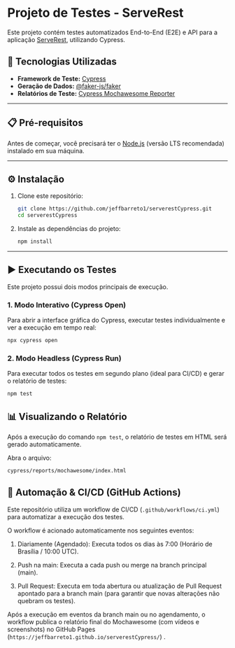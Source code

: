 # Projeto de Testes - ServeRest

Este projeto contém testes automatizados End-to-End (E2E) e API para a aplicação [ServeRest](https://front.serverest.dev/), utilizando Cypress.

## 🚀 Tecnologias Utilizadas

* **Framework de Teste:** [Cypress](https://www.cypress.io/)
* **Geração de Dados:** [@faker-js/faker](https://fakerjs.dev/)
* **Relatórios de Teste:** [Cypress Mochawesome Reporter](https://github.com/LironEr/cypress-mochawesome-reporter)

---

## 📋 Pré-requisitos

Antes de começar, você precisará ter o [Node.js](https://nodejs.org/en/) (versão LTS recomendada) instalado em sua máquina.

---

## ⚙️ Instalação

1.  Clone este repositório:
    ```bash
    git clone https://github.com/jeffbarreto1/serverestCypress.git
    cd serverestCypress
    ```

2.  Instale as dependências do projeto:
    ```bash
    npm install
    ```

---

## ▶️ Executando os Testes

Este projeto possui dois modos principais de execução.

### 1. Modo Interativo (Cypress Open)

Para abrir a interface gráfica do Cypress, executar testes individualmente e ver a execução em tempo real:

```bash
npx cypress open
```

### 2. Modo Headless (Cypress Run)

Para executar todos os testes em segundo plano (ideal para CI/CD) e gerar o relatório de testes:

```bash
npm test
```

## 📊 Visualizando o Relatório

Após a execução do comando ```npm test```, o relatório de testes em HTML será gerado automaticamente.

Abra o arquivo:

```bash
cypress/reports/mochawesome/index.html
```

## 🤖 Automação & CI/CD (GitHub Actions)

Este repositório utiliza um workflow de CI/CD (```.github/workflows/ci.yml```) para automatizar a execução dos testes.

O workflow é acionado automaticamente nos seguintes eventos:

1. Diariamente (Agendado): Executa todos os dias às 7:00 (Horário de Brasília / 10:00 UTC).

2. Push na main: Executa a cada push ou merge na branch principal (main).

3. Pull Request: Executa em toda abertura ou atualização de Pull Request apontado para a branch main (para garantir que novas alterações não quebram os testes).

Após a execução em eventos da branch main ou no agendamento, o workflow publica o relatório final do Mochawesome (com vídeos e screenshots) no GitHub Pages (```https://jeffbarreto1.github.io/serverestCypress/```) .
